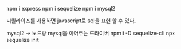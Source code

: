 npm i express
npm i sequelize
npm i mysql2

시퀄라이즈를 사용하면 javascript로 sql을 표현 할 수 있다.

mysql2 -> 노드랑 mysql을 이어주는 드라이버
npm i -D sequelize-cli
npx sequelize init
